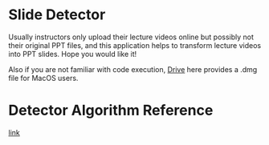 # Slide Detector

Usually instructors only upload their lecture videos online but possibly not their original PPT files, and this application helps to transform lecture videos into PPT slides. Hope you would like it!

Also if you are not familiar with code execution, [Drive](https://drive.google.com/drive/folders/10TZ7bD07nOKC8GSoc_x7Di2dTThquMer?usp=sharing) here provides a .dmg file for MacOS users.

# Detector Algorithm Reference
[link](https://github.com/renebrandel/slide-transition-detector)
